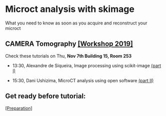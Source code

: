 Microct analysis with skimage
=============================

What you need to know as soon as you acquire and reconstruct your microct

CAMERA Tomography [[Workshop 2019]](http://microct.lbl.gov/cameratomo2019)
--------------------------------------------------------------------------

Check these tutorials on Thu, **Nov 7th Building 15, Room 253**

-	13:30, Alexandre de Siqueira, Image processing using scikit-image [(part I)](https://github.com/CameraIA/microct_skimage/partI)

-	15:30, Dani Ushizima, MicroCT analysis using open software [(part II)](https://github.com/CameraIA/microct_skimage/partII)

Get ready before tutorial:
--------------------------

[[Preparation]](https://github.com/CameraIA/microct_skimage/preparation.md)
